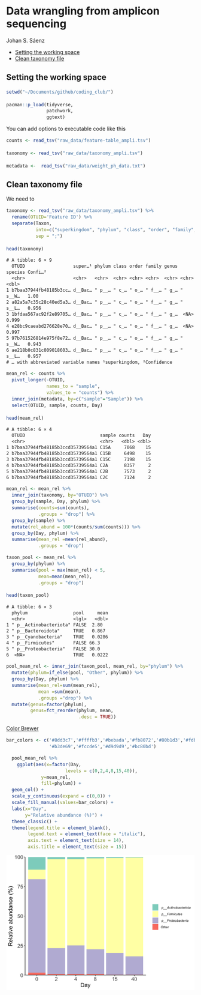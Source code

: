 Data wrangling from amplicon sequencing
================
Johan S. Sáenz

- <a href="#setting-the-working-space"
  id="toc-setting-the-working-space">Setting the working space</a>
- <a href="#clean-taxonomy-file" id="toc-clean-taxonomy-file">Clean
  taxonomy file</a>

## Setting the working space

``` r
setwd("~/Documents/github/coding_club/")

pacman::p_load(tidyverse,
               patchwork, 
               ggtext)
```

You can add options to executable code like this

``` r
counts <- read_tsv("raw_data/feature-table_ampli.tsv")

taxonomy <- read_tsv("raw_data/taxonomy_ampli.tsv")

metadata <-  read_tsv("raw_data/weight_ph_data.txt")
```

## Clean taxonomy file

We need to

``` r
taxonomy <- read_tsv("raw_data/taxonomy_ampli.tsv") %>% 
  rename(OTUID='Feature ID') %>%
  separate(Taxon,
           into=c("superkingdom", "phylum", "class", "order", "family", "genus", "species"),
           sep = ";")

head(taxonomy)
```

    # A tibble: 6 × 9
      OTUID                  super…¹ phylum class order family genus species Confi…²
      <chr>                  <chr>   <chr>  <chr> <chr> <chr>  <chr> <chr>     <dbl>
    1 b7baa37944fb48185b3cc… d__Bac… " p__… " c_… " o_… " f__… " g_… " s__W…   1.00 
    2 a82a5a7c35c28c40ed5a3… d__Bac… " p__… " c_… " o_… " f__… " g_… " s__L…   0.956
    3 1bfdaa567ac92f2e89705… d__Bac… " p__… " c_… " o_… " f__… " g_…  <NA>     0.999
    4 e28bc9caeabd276628e70… d__Bac… " p__… " c_… " o_… " f__… " g_…  <NA>     0.997
    5 97b761526814e975f8e72… d__Bac… " p__… " c_… " o_… " f__… " g_… " s__W…   0.943
    6 ae218b0c831c009018603… d__Bac… " p__… " c_… " o_… " f__… " g_… " s__L…   0.957
    # … with abbreviated variable names ¹​superkingdom, ²​Confidence

``` r
mean_rel <- counts %>% 
  pivot_longer(-OTUID,
               names_to = "sample",
               values_to = "counts") %>%
  inner_join(metadata, by=c("sample"="Sample")) %>% 
  select(OTUID, sample, counts, Day)

head(mean_rel)
```

    # A tibble: 6 × 4
      OTUID                            sample counts   Day
      <chr>                            <chr>   <dbl> <dbl>
    1 b7baa37944fb48185b3ccd35739564a1 C15A     7068    15
    2 b7baa37944fb48185b3ccd35739564a1 C15B     6498    15
    3 b7baa37944fb48185b3ccd35739564a1 C15C     7198    15
    4 b7baa37944fb48185b3ccd35739564a1 C2A      8357     2
    5 b7baa37944fb48185b3ccd35739564a1 C2B      7573     2
    6 b7baa37944fb48185b3ccd35739564a1 C2C      7124     2

``` r
mean_rel <- mean_rel %>% 
  inner_join(taxonomy, by="OTUID") %>% 
  group_by(sample, Day, phylum) %>% 
  summarise(counts=sum(counts),
            .groups = "drop") %>% 
  group_by(sample) %>% 
  mutate(rel_abund = 100*(counts/sum(counts))) %>% 
  group_by(Day, phylum) %>%
  summarise(mean_rel =mean(rel_abund),
            .groups = "drop")
```

``` r
taxon_pool <- mean_rel %>%
  group_by(phylum) %>%
  summarise(pool = max(mean_rel) < 5,
            mean=mean(mean_rel),
            .groups = "drop")  

head(taxon_pool)
```

    # A tibble: 6 × 3
      phylum                 pool     mean
      <chr>                  <lgl>   <dbl>
    1 " p__Actinobacteriota" FALSE  2.80  
    2 " p__Bacteroidota"     TRUE   0.867 
    3 " p__Cyanobacteria"    TRUE   0.0286
    4 " p__Firmicutes"       FALSE 66.3   
    5 " p__Proteobacteria"   FALSE 30.0   
    6  <NA>                  TRUE   0.0222

``` r
pool_mean_rel <- inner_join(taxon_pool, mean_rel, by="phylum") %>%
  mutate(phylum=if_else(pool, "Other", phylum)) %>%
  group_by(Day, phylum) %>%
  summarise(mean_rel=sum(mean_rel),
            mean =sum(mean),
            .groups ="drop") %>%
  mutate(genus=factor(phylum),
         genus=fct_reorder(phylum, mean,
                           .desc = TRUE))
```

[Color
Brewer](https://colorbrewer2.org/#type=sequential&scheme=BuGn&n=3)

``` r
bar_colors <- c('#8dd3c7','#ffffb3','#bebada','#fb8072','#80b1d3','#fdb462',
                '#b3de69','#fccde5','#d9d9d9','#bc80bd')
```

``` r
  pool_mean_rel %>% 
    ggplot(aes(x=factor(Day,
                      levels = c(0,2,4,8,15,40)),
             y=mean_rel,
             fill=phylum)) +
  geom_col() +
  scale_y_continuous(expand = c(0,0)) +
  scale_fill_manual(values=bar_colors) + 
  labs(x="Day",
       y="Relative abundance (%)") +
  theme_classic() +
  theme(legend.title = element_blank(),
        legend.text = element_text(face = "italic"),
        axis.text = element_text(size = 14),
        axis.title = element_text(size = 15))
```

![](data_wrangling_files/figure-gfm/unnamed-chunk-9-1.png)
